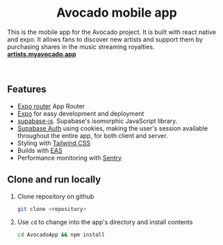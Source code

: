 <h1 align="center">Avocado mobile app</h1>

<p>
 This is the mobile app for the Avocado project. It is built with react native and expo. It allows fans to discover new artists and support them by purchasing shares in the music streaming royalties.
 <br/>
 <a href="https://artists.myavocado.app"><strong>artists.myavocado.app</strong></a>
</p>

<br/>

## Features

- [Expo router](https://nextjs.org) App Router
- [Expo](https://expo.io) for easy development and deployment
- [supabase-js](https://supabase.com/docs/reference/javascript). Supabase's
  isomorphic JavaScript library.
- [Supabase Auth](https://supabase.com/auth) using cookies, making the user's session available throughout the entire app, for both client and server.
- Styling with [Tailwind CSS](https://tailwindcss.com)
- Builds with [EAS](https://expo.dev)
- Performance monitoring with [Sentry](https://sentry.io)


## Clone and run locally

1. Clone repository on github

   ```bash
   git clone <repository>
   ```

2. Use `cd` to change into the app's directory and install contents

   ```bash
   cd AvocadoApp && npm install
   ```
